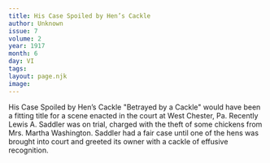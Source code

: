 ```yaml
---
title: His Case Spoiled by Hen’s Cackle
author: Unknown
issue: 7
volume: 2
year: 1917
month: 6
day: VI
tags:
layout: page.njk
image:
---
```

His Case Spoiled by Hen’s Cackle   "Betrayed by a Cackle" would have been a fitting title for a scene enacted in the court at West Chester, Pa. Recently Lewis A. Saddler was on trial, charged with the theft of some chickens from Mrs. Martha Washington. Saddler had a fair case until one of the hens was brought into court and greeted its owner with a cackle of effusive recognition.   
